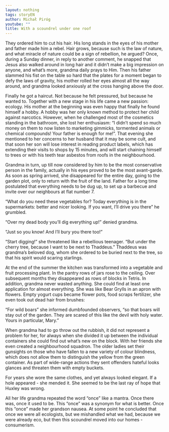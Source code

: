 ```yaml
---
layout: nothing
tags: storyEN
author: Michał Piróg
youtube: ""
title: With a scoundrel under one roof
---
```

They ordered him to cut his hair. His long stands in the eyes of his mother and father made him a rebel. Hair grows, because such is the law of nature, and what miracle of nature could be a sign of rebellion, he argued? Once, during a Sunday dinner, in reply to another comment, he snapped that Jesus also walked around in long hair and it didn’t make a big impression on anyone, and what’s more, grandma daily prays to Him. Then his father slammed his fist on the table so hard that the plates for a moment began to defy the laws of gravity, his mother rolled her eyes almost all the way around, and grandma looked anxiously at the cross hanging above the door.

Finally he got a haircut. Not because he felt pressured, but because he wanted to. Together with a new stage in his life came a new passion: ecology. His mother at the beginning was even happy that finally he found himself a hobby. A hobby was her only known method to protect her child against narcotics. However, when he challenged most of the cosmetics standing in the bathroom, she lost her enthusiasm: “I didn’t spend so much money on them to now listen to marketing gimmicks, tormented animals or chemical compounds! Your father is enough for me!”. That evening she mentioned to her concerns to her husband that it may be some cult, and that soon her son will lose interest in reading product labels, which has extending their visits to shops by 15 minutes, and will start chaining himself to trees or with his teeth tear asbestos from roofs in the neighbourhood.

Grandma in turn, up till now considered by him to be the most conservative person in the family, actually in his eyes proved to be the most avant-garde. As soon as spring arrived, she disappeared for the entire day, going to the garden plot, only to return with the fruit of the land. Father for a long time postulated that everything needs to be dug up, to set up a barbecue and invite over our neighbours at flat number 7.

“What do you need these vegetables for? Today everything is in the supermarkets: better and nicer looking. If you want, I’ll drive you there” he grumbled.

“Over my dead body you’ll dig everything up!” denied grandma.

“Just so you know! And I’ll bury you there too!”

“Start digging!” she threatened like a rebellious teenager. “But under the cherry tree, because I want to be next to Thaddeus.” Thaddeus was grandma’s beloved dog, whom she ordered to be buried next to the tree, so that his spirit would scaring starlings.

At the end of the summer the kitchen was transformed into a vegetable and fruit processing plant. In the pantry rows of jars rose to the ceiling. Over subsequent months they disappeared as rows of blocks in Tetris.
In addition, grandma never wasted anything. She could find at least one application for almost everything. She was like Bear Grylls in an apron with flowers. Empty yogurt cups became flower pots, food scraps fertilizer, she even took out dead hair from brushes:

“For wild boars” she informed dumbfounded observers, “so that boars will stay out of the garden. They are scared of this like the devil with holy water. Yours in particular, Mary.”

When grandma had to go throw out the rubbish, it did not represent a problem for her, for always when she divided it up between the individual containers she could find out what’s new on the block. With her friends she even created a neighbourhood squadron. The older ladies set their gunsights on those who have fallen to a new variety of colour blindness, which does not allow them to distinguish the yellow from the green container. As part of wide-range actions they sent offenders hateful looks glances and threaten them with empty buckets.

For years she wore the same clothes, and yet always looked elegant. If a hole appeared - she mended it. She seemed to be the last ray of hope that Huxley was wrong.

All her life grandma repeated the word “once” like a mantra. Once there was, once it used to be. This “once” was a synonym for what is better. Once this “once” made her grandson nausea. At some point he concluded that once we were all ecologists, but we mishandled what we had, because we were already eco, but then this scoundrel moved into our homes - consumerism.

